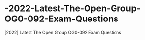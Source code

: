 # -2022-Latest-The-Open-Group-OG0-092-Exam-Questions
[2022] Latest The Open Group OG0-092 Exam Questions
